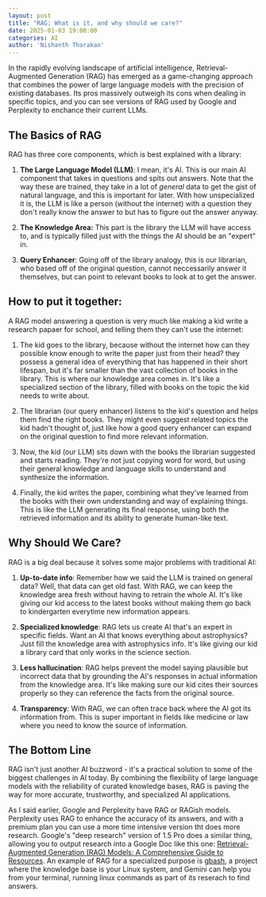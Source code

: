 ```yaml
---
layout: post
title: "RAG: What is it, and why should we care?"
date: 2025-01-03 19:00:00
categories: AI 
author: 'Nishanth Tharakan'
---
```


<script type="text/x-mathjax-config">
  MathJax.Hub.Config({
    tex2jax: {
      inlineMath: [ ['$','$'], ["\$$","\$$"] ],
      processEscapes: true
    }
  });

</script>

<script type="text/javascript" charset="utf-8" 
src="https://cdn.mathjax.org/mathjax/latest/MathJax.js?config=TeX-AMS-MML_HTMLorMML,
https://vincenttam.github.io/javascripts/MathJaxLocal.js"></script>


In the rapidly evolving landscape of artificial intelligence, Retrieval-Augmented Generation (RAG) has emerged as a game-changing approach that combines the power of large language models with the precision of existing databases. Its pros massively outweigh its cons when dealing in specific topics, and  you can see versions of RAG used by Google and Perplexity to enchance their current LLMs.  

## The Basics of RAG

RAG has three core components, which is best explained with a library:

1. **The Large Language Model (LLM)**: I mean, it's AI. This is our main AI component that takes in questions and spits out answers. Note that the way these are trained, they take in a lot of *general* data to get the gist of natural language, and this is important for later. With how unspecialized it is, the LLM is like a person (without the internet) with a question they don't really know the answer to but has to figure out the answer anyway. 

2. **The Knowledge Area:** This part is the library the LLM will have access to, and is typically filled just with the things the AI should be an "expert" in.

3. **Query Enhancer**: Going off of the library analogy, this is our librarian, who based off of the original question, cannot neccessarily answer it themselves, but can point to relevant books to look at to get the answer.

## How to put it together:

A RAG model answering a question is very much like making a kid write a research papaer for school, and telling them they can't use the internet:

1. The kid goes to the library, because without the internet how can they possible know enough to write the paper just from their head? they possess a general idea of everything that has happened in their short lifespan, but it's far smaller than the vast collection of books in the library. This is where our knowledge area comes in. It's like a specialized section of the library, filled with books on the topic the kid needs to write about.

2. The librarian (our query enhancer) listens to the kid's question and helps them find the right books. They might even suggest related topics the kid hadn't thought of, just like how a good query enhancer can expand on the original question to find more relevant information.

3. Now, the kid (our LLM) sits down with the books the librarian suggested and starts reading. They're not just copying word for word, but using their general knowledge and language skills to understand and synthesize the information.

4. Finally, the kid writes the paper, combining what they've learned from the books with their own understanding and way of explaining things. This is like the LLM generating its final response, using both the retrieved information and its ability to generate human-like text.

## Why Should We Care?

RAG is a big deal because it solves some major problems with traditional AI:

1. **Up-to-date info**: Remember how we said the LLM is trained on general data? Well, that data can get old fast. With RAG, we can keep the knowledge area fresh without having to retrain the whole AI. It's like giving our kid access to the latest books without making them go back to kindergarten everytime new information appears.

2. **Specialized knowledge**: RAG lets us create AI that's an expert in specific fields. Want an AI that knows everything about astrophysics? Just fill the knowledge area with astrophysics info. It's like giving our kid a library card that only works in the science section.

3. **Less hallucination**: RAG helps prevent the model saying plausible but incorrect data that by grounding the AI's responses in actual information from the knowledge area. It's like making sure our kid cites their sources properly so they can reference the facts from the original source.

4. **Transparency**: With RAG, we can often trace back where the AI got its information from. This is super important in fields like medicine or law where you need to know the source of information.

## The Bottom Line

RAG isn't just another AI buzzword - it's a practical solution to some of the biggest challenges in AI today. By combining the flexibility of large language models with the reliability of curated knowledge bases, RAG is paving the way for more accurate, trustworthy, and specialized AI applications.

As I said earlier, Google and Perplexity have RAG or RAGish models. Perplexity uses RAG to enhance the accuracy of its answers, and with a premium plan you can use a more time intensive version tht does more research. Google's "deep research" version of 1.5 Pro does a similar thing, allowing you to output research into a Google Doc like this one: [Retrieval-Augmented Generation (RAG) Models: A Comprehensive Guide to Resources][RAG]. An example of RAG for a specialized purpose is [gbash][gbash], a project where the knowledge base is your Linux system, and Gemini can help you from your terminal, running linux commands as part of its reserach to find answers. 



[RAG]: https://docs.google.com/document/d/19KyjXVNEaG0dr0HHd-cJZbYpDVP5U5-g0_1S86c0gdI/edit?usp=sharing

[gbash]: https://github.com/royans/gbash